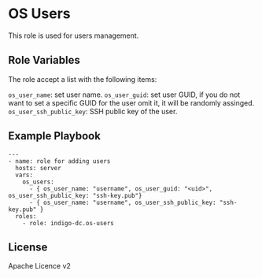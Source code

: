OS Users
========

This role is used for users management.

Role Variables
--------------

The role accept a list with the following items:

``os_user_name``: set user name.
``os_user_guid``: set user GUID, if you do not want to set a specific GUID for the user omit it, it will be randomly assinged.
``os_user_ssh_public_key``: SSH public key of the user.


Example Playbook
----------------

```
---
- name: role for adding users
  hosts: server
  vars:
    os_users: 
      - { os_user_name: "username", os_user_guid: "<uid>", os_user_ssh_public_key: "ssh-key.pub"}
      - { os_user_name: "username", os_user_ssh_public_key: "ssh-key.pub" }
  roles:
    - role: indigo-dc.os-users

```

License
-------
Apache Licence v2

